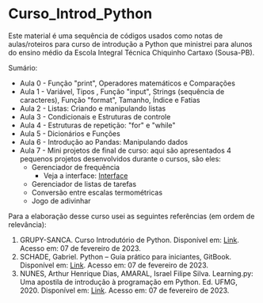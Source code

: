 # Curso_Introd_Python
Este material é uma sequência de códigos usados como notas de aulas/roteiros para curso de introdução a Python que ministrei para alunos do ensino médio da Escola Integral Técnica Chiquinho Cartaxo (Sousa-PB). 

Sumário:

* Aula 0 - Função "print", Operadores matemáticos e Comparações
* Aula 1 - Variável, Tipos , Função "input", Strings (sequência de caracteres), Função "format", Tamanho, Índice e Fatias
* Aula 2 - Listas: Criando e manipulando listas
* Aula 3 - Condicionais e Estruturas de controle
* Aula 4 - Estruturas de repetição: "for" e "while"
* Aula 5 - Dicionários e Funções
* Aula 6 - Introdução ao Pandas: Manipulando dados
* Aula 7 - Mini projetos de final de curso: aqui são apresentados 4 pequenos projetos desenvolvidos durante o cursos, são eles:
  * Gerenciador de frequência
    * Veja a interface: [Interface](Imagem_gerenciador_frequencia.png)
  * Gerenciador de listas de tarefas
  * Conversão entre escalas termométricas
  * Jogo de adivinhar
 
 Para a elaboração desse curso usei as seguintes referências (em ordem de relevância):
1. GRUPY-SANCA. Curso Introdutório de Python. Disponível em: [Link](https://curso.grupysanca.com.br/pt/latest/#). Acesso em: 07 de fevereiro de 2023.
2. SCHADE, Gabriel. Python – Guia prático para iniciantes, GitBook. Disponível em: [Link](https://gabriel-schade-cardoso.gitbook.io/python-aprendendo-a-programar/). Acesso em: 07 de fevereiro de 2023.
3. NUNES, Arthur Henrique Dias, AMARAL, Israel Filipe Silva. Learning.py: Uma apostila de introdução à programação em Python. Ed. UFMG, 2020. Disponível em: [Link](http://www.petee.cpdee.ufmg.br/minicursos_oficinas/#python). Acesso em: 07 de fevereiro de 2023.
 

